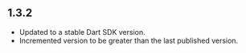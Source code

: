 ## 1.3.2

* Updated to a stable Dart SDK version.
* Incremented version to be greater than the last published version.

